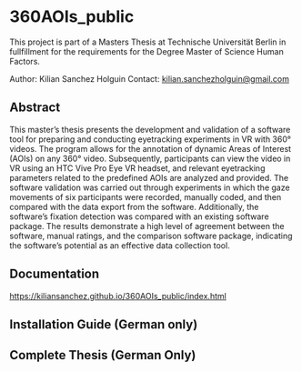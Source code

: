 # 360AOIs_public
This project is part of a Masters Thesis at Technische Universität Berlin in fullfillment for the requirements for the Degree Master of Science Human Factors.

Author: Kilian Sanchez Holguin
Contact: kilian.sanchezholguin@gmail.com

## Abstract
This master’s thesis presents the development and validation of a software tool for preparing
and conducting eyetracking experiments in VR with 360° videos. The program allows for
the annotation of dynamic Areas of Interest (AOIs) on any 360° video. Subsequently, participants can view the video in VR using an HTC Vive Pro Eye VR headset, and relevant eyetracking parameters related to the predefined AOIs are analyzed and provided. The software validation was carried out through experiments in which the gaze movements of six participants were recorded, manually coded, and then compared with the data export from the software. Additionally, the software’s fixation detection was compared with an existing software package. The results demonstrate a high level of agreement between the software, manual ratings, and the comparison software package, indicating the software’s potential as an effective data collection tool.

## Documentation
https://kiliansanchez.github.io/360AOIs_public/index.html

## Installation Guide (German only)

## Complete Thesis (German Only)
